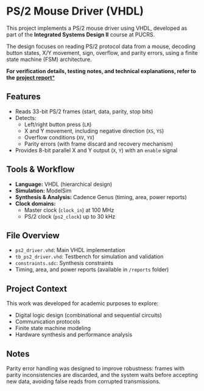# PS/2 Mouse Driver (VHDL)

This project implements a PS/2 mouse driver using VHDL, developed as part of the **Integrated Systems Design II** course at PUCRS.

The design focuses on reading PS/2 protocol data from a mouse, decoding button states, X/Y movement, sign, overflow, and parity errors, using a finite state machine (FSM) architecture.

**For verification details, testing notes, and technical explanations, refer to the** [**project report***](/Report_ps2_driver.pdf)

## Features

- Reads 33-bit PS/2 frames (start, data, parity, stop bits)
- Detects:
  - Left/right button press (`LR`)
  - X and Y movement, including negative direction (`XS`, `YS`)
  - Overflow conditions (`XV`, `YV`)
  - Parity errors (with frame discard and recovery mechanism)
- Provides 8-bit parallel X and Y output (`X`, `Y`) with an `enable` signal

## Tools & Workflow

- **Language:** VHDL (hierarchical design)
- **Simulation:** ModelSim
- **Synthesis & Analysis:** Cadence Genus (timing, area, power reports)
- **Clock domains:**
  - Master clock (`clock_in`) at 100 MHz
  - PS/2 clock (`ps2_clock`) up to 30 kHz

## File Overview

- `ps2_driver.vhd`: Main VHDL implementation
- `tb_ps2_driver.vhd`: Testbench for simulation and validation
- `constraints.sdc`: Synthesis constraints
- Timing, area, and power reports (available in `/reports` folder)

## Project Context

This work was developed for academic purposes to explore:
- Digital logic design (combinational and sequential circuits)
- Communication protocols
- Finite state machine modeling
- Hardware synthesis and performance analysis

## Notes

Parity error handling was designed to improve robustness: frames with parity inconsistencies are discarded, and the system waits before accepting new data, avoiding false reads from corrupted transmissions.

